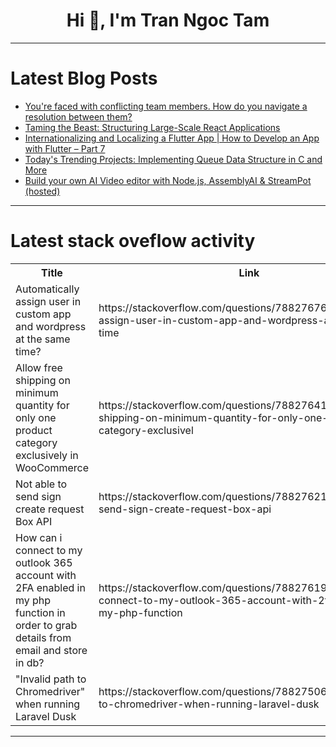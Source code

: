 <h1 align="center">Hi 👋, I'm Tran Ngoc Tam</h1>

---

# Latest Blog Posts 
<!-- BLOG-POST-LIST:START -->
- [You&#39;re faced with conflicting team members. How do you navigate a resolution between them?](https://dev.to/gourav_sharma_00/youre-faced-with-conflicting-team-members-how-do-you-navigate-a-resolution-between-them-3ch0)
- [Taming the Beast: Structuring Large-Scale React Applications](https://dev.to/virajlakshitha/taming-the-beast-structuring-large-scale-react-applications-20a1)
- [Internationalizing and Localizing a Flutter App | How to Develop an App with Flutter – Part 7](https://dev.to/koral/internationalizing-and-localizing-a-flutter-app-how-to-develop-an-app-with-flutter-part-7-223f)
- [Today&#39;s Trending Projects: Implementing Queue Data Structure in C and More](https://dev.to/labex/todays-trending-projects-implementing-queue-data-structure-in-c-and-more-1439)
- [Build your own AI Video editor with Node.js, AssemblyAI &amp; StreamPot &lpar;hosted&rpar;](https://dev.to/jacksbridger/build-your-own-ai-video-editor-with-nodejs-assemblyai-streampot-hosted-25h9)
<!-- BLOG-POST-LIST:END -->

---

# Latest stack oveflow activity
<table>
  <tr><th>Title</th><th>Link</th></tr>
  <!-- STACKOVERFLOW:START --><tr><td>Automatically assign user in custom app and wordpress at the same time?</td><td>https://stackoverflow.com/questions/78827676/automatically-assign-user-in-custom-app-and-wordpress-at-the-same-time</td></tr><tr><td>Allow free shipping on minimum quantity for only one product category exclusively in WooCommerce</td><td>https://stackoverflow.com/questions/78827641/allow-free-shipping-on-minimum-quantity-for-only-one-product-category-exclusivel</td></tr><tr><td>Not able to send sign create request Box API</td><td>https://stackoverflow.com/questions/78827621/not-able-to-send-sign-create-request-box-api</td></tr><tr><td>How can i connect to my outlook 365 account with 2FA enabled in my php function in order to grab details from email and store in db?</td><td>https://stackoverflow.com/questions/78827619/how-can-i-connect-to-my-outlook-365-account-with-2fa-enabled-in-my-php-function</td></tr><tr><td>&quot;Invalid path to Chromedriver&quot; when running Laravel Dusk</td><td>https://stackoverflow.com/questions/78827506/invalid-path-to-chromedriver-when-running-laravel-dusk</td></tr><!-- STACKOVERFLOW:END -->
</table>

---


